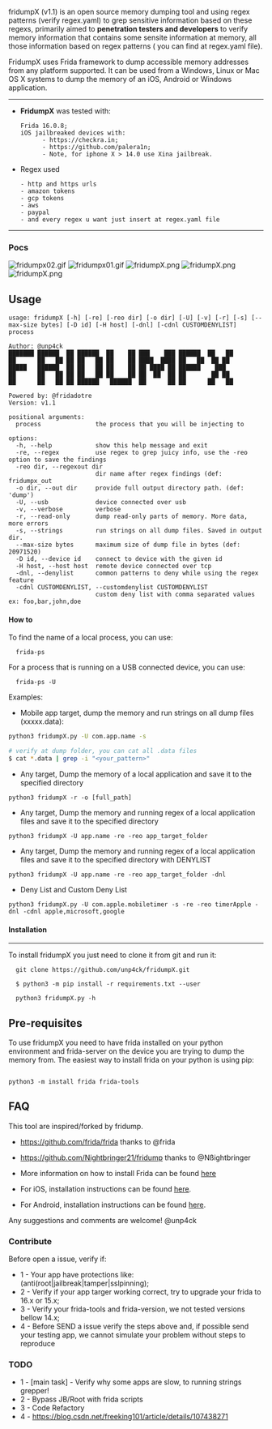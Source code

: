 fridumpX (v1.1) is an open source memory dumping tool and using regex patterns (verify regex.yaml) to grep sensitive information based on these regexs, primarily aimed to **penetration testers and developers** to verify memory information that contains some sensite information at memory, all those information based on regex patterns ( you can find at regex.yaml file). 

FridumpX uses Frida framework to dump accessible memory addresses from any platform supported. It can be used from a Windows, Linux or Mac OS X systems to dump the memory of an iOS, Android or Windows application.

---

* **FridumpX** was tested with:

      Frida 16.0.8;
      iOS jailbreaked devices with: 
            - https://checkra.in;
            - https://github.com/palera1n;
            - Note, for iphone X > 14.0 use Xina jailbreak.

* Regex used

      - http and https urls
      - amazon tokens
      - gcp tokens
      - aws 
      - paypal
      - and every regex u want just insert at regex.yaml file

---


### Pocs

![fridumpx02.gif](fridumpx02.gif)
![fridumpx01.gif](fridumpx01.gif)
![fridumpX.png](fridumpX.png)
![fridumpX.png](fridumpX1.png)
![fridumpX.png](fridumpX2.png)


Usage
---
```
usage: fridumpX [-h] [-re] [-reo dir] [-o dir] [-U] [-v] [-r] [-s] [--max-size bytes] [-D id] [-H host] [-dnl] [-cdnl CUSTOMDENYLIST] process

Author: @unp4ck
███████ ██████  ██ ██████  ██    ██ ███    ███ ██████  ██   ██
██      ██   ██ ██ ██   ██ ██    ██ ████  ████ ██   ██  ██ ██
█████   ██████  ██ ██   ██ ██    ██ ██ ████ ██ ██████    ███
██      ██   ██ ██ ██   ██ ██    ██ ██  ██  ██ ██       ██ ██
██      ██   ██ ██ ██████   ██████  ██      ██ ██      ██   ██

Powered by: @fridadotre
Version: v1.1

positional arguments:
  process               the process that you will be injecting to

options:
  -h, --help            show this help message and exit
  -re, --regex          use regex to grep juicy info, use the -reo option to save the findings
  -reo dir, --regexout dir
                        dir name after regex findings (def: fridumpx_out
  -o dir, --out dir     provide full output directory path. (def: 'dump')
  -U, --usb             device connected over usb
  -v, --verbose         verbose
  -r, --read-only       dump read-only parts of memory. More data, more errors
  -s, --strings         run strings on all dump files. Saved in output dir.
  --max-size bytes      maximum size of dump file in bytes (def: 20971520)
  -D id, --device id    connect to device with the given id
  -H host, --host host  remote device connected over tcp
  -dnl, --denylist      common patterns to deny while using the regex feature
  -cdnl CUSTOMDENYLIST, --customdenylist CUSTOMDENYLIST
                        custom deny list with comma separated values ex: foo,bar,john,doe
```

#### How to

To find the name of a local process, you can use:

      frida-ps
For a process that is running on a USB connected device, you can use:

      frida-ps -U

Examples:


* Mobile app target, dump the memory and run strings on all dump files (xxxxx.data):

```bash
python3 fridumpX.py -U com.app.name -s

# verify at dump folder, you can cat all .data files
$ cat *.data | grep -i "<your_pattern>" 
```

* Any target, Dump the memory of a local application and save it to the specified directory

```
python3 fridumpX -r -o [full_path]
``` 

* Any target, Dump the memory and running regex of a local application files and save it to the specified directory

```
python3 fridumpX -U app.name -re -reo app_target_folder
``` 

* Any target, Dump the memory and running regex of a local application files and save it to the specified directory with DENYLIST

```
python3 fridumpX -U app.name -re -reo app_target_folder -dnl
```

* Deny List and Custom Deny List

```
python3 fridumpX.py -U com.apple.mobiletimer -s -re -reo timerApple -dnl -cdnl apple,microsoft,google
```

      
#### Installation
---
To install fridumpX you just need to clone it from git and run it:

      git clone https://github.com/unp4ck/fridumpX.git

      $ python3 -m pip install -r requirements.txt --user
            
      python3 fridumpX.py -h
            
Pre-requisites
---
To use fridumpX you need to have frida installed on your python environment and frida-server on the device you are trying to dump the memory from.
The easiest way to install frida on your python is using pip:

```

python3 -m install frida frida-tools

```

## FAQ

 This tool are inspired/forked by fridump.

* https://github.com/frida/frida            thanks to @frida
* https://github.com/Nightbringer21/fridump thanks to @Nßightbringer
    
* More information on how to install Frida can be found [here](http://www.frida.re/docs/installation/)

* For iOS, installation instructions can be found [here](http://www.frida.re/docs/ios/).

* For Android, installation instructions can be found [here](http://www.frida.re/docs/android/).

Any suggestions and comments are welcome! @unp4ck

### Contribute

Before open a issue, verify if:

* 1 - Your app have protections like: (anti(root|jailbreak|tamper|sslpinning);
* 2 - Verify if your app targer working correct, try to upgrade your frida to 16.x or 15.x;
* 3 - Verify your frida-tools and frida-version, we not tested versions bellow 14.x;
* 4 - Before SEND a issue verify the steps above and, if possible send your testing app, we cannot simulate your problem without steps to reproduce


### TODO

* 1 - [main task] - Verify why some apps are slow, to running strings grepper!
* 2 - Bypass JB/Root with frida scripts
* 3 - Code Refactory
* 4 - https://blog.csdn.net/freeking101/article/details/107438271

